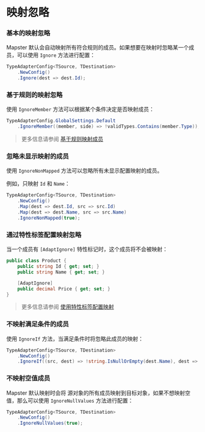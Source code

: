 # 映射忽略

### 基本的映射忽略

Mapster 默认会自动映射所有符合规则的成员。如果想要在映射时忽略某一个成员，可以使用 `Ignore` 方法进行配置：

```csharp
TypeAdapterConfig<TSource, TDestination>
    .NewConfig()
    .Ignore(dest => dest.Id);
```

### 基于规则的映射忽略

使用 `IgnoreMember` 方法可以根据某个条件决定是否映射成员：

```csharp
TypeAdapterConfig.GlobalSettings.Default
    .IgnoreMember((member, side) => !validTypes.Contains(member.Type));
```

> 更多信息请参阅 [基于规则映射成员](Rule-based-member-mapping.md)



### 忽略未显示映射的成员

使用 `IgnoreNonMapped` 方法可以忽略所有未显示配置映射的成员。

例如，只映射 `Id` 和 `Name`：

```csharp
TypeAdapterConfig<TSource, TDestination>
    .NewConfig()
    .Map(dest => dest.Id, src => src.Id)
    .Map(dest => dest.Name, src => src.Name)
    .IgnoreNonMapped(true);
```



### 通过特性标签配置映射忽略

当一个成员有 `[AdaptIgnore]` 特性标记时，这个成员将不会被映射：

```csharp
public class Product {
    public string Id { get; set; }
    public string Name { get; set; }

    [AdaptIgnore]
    public decimal Price { get; set; }
}
```

> 更多信息请参阅 [使用特性标签配置映射](Setting-by-attributes.md)



### 不映射满足条件的成员

使用 `IgnoreIf` 方法，当满足条件时将忽略此成员的映射：

```csharp
TypeAdapterConfig<TSource, TDestination>
    .NewConfig()
    .IgnoreIf((src, dest) => !string.IsNullOrEmpty(dest.Name), dest => dest.Name);
```



### 不映射空值成员

Mapster 默认映射时会将 源对象的所有成员映射到目标对象，如果不想映射空值，那么可以使用 `IgnoreNullValues` 方法进行配置：

```csharp
TypeAdapterConfig<TSource, TDestination>
    .NewConfig()
    .IgnoreNullValues(true);
```
